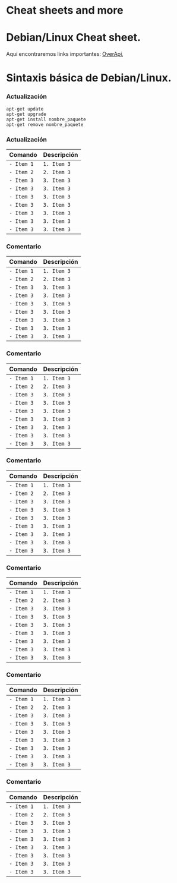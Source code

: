 # Cheat sheets and more 

# Debian/Linux Cheat sheet.

Aquí encontraremos links importantes: [OverApi](https://overapi.com/linux), <br>

# Sintaxis básica de Debian/Linux.

### Actualización
```linux
apt-get update
apt-get upgrade
apt-get install nombre_paquete
apt-get remove nombre_paquete
```
### Actualización

| Comando          | Descripción |
|------------------|-------------|
| `- Item 1`   | ```1. Item 3``` |
| ```- Item 2```   | ```2. Item 3``` |
| ```- Item 3```   | ```3. Item 3``` |
| ```- Item 3```   | ```3. Item 3``` |
| ```- Item 3```   | ```3. Item 3``` |
| ```- Item 3```   | ```3. Item 3``` |
| ```- Item 3```   | ```3. Item 3``` |
| ```- Item 3```   | ```3. Item 3``` |
| ```- Item 3```   | ```3. Item 3``` |

### Comentario

| Comando          | Descripción |
|------------------|-------------|
| ```- Item 1```   | ```1. Item 3``` |
| ```- Item 2```   | ```2. Item 3``` |
| ```- Item 3```   | ```3. Item 3``` |
| ```- Item 3```   | ```3. Item 3``` |
| ```- Item 3```   | ```3. Item 3``` |
| ```- Item 3```   | ```3. Item 3``` |
| ```- Item 3```   | ```3. Item 3``` |
| ```- Item 3```   | ```3. Item 3``` |
| ```- Item 3```   | ```3. Item 3``` |

### Comentario

| Comando          | Descripción |
|------------------|-------------|
| ```- Item 1```   | ```1. Item 3``` |
| ```- Item 2```   | ```2. Item 3``` |
| ```- Item 3```   | ```3. Item 3``` |
| ```- Item 3```   | ```3. Item 3``` |
| ```- Item 3```   | ```3. Item 3``` |
| ```- Item 3```   | ```3. Item 3``` |
| ```- Item 3```   | ```3. Item 3``` |
| ```- Item 3```   | ```3. Item 3``` |
| ```- Item 3```   | ```3. Item 3``` |

### Comentario

| Comando          | Descripción |
|------------------|-------------|
| ```- Item 1```   | ```1. Item 3``` |
| ```- Item 2```   | ```2. Item 3``` |
| ```- Item 3```   | ```3. Item 3``` |
| ```- Item 3```   | ```3. Item 3``` |
| ```- Item 3```   | ```3. Item 3``` |
| ```- Item 3```   | ```3. Item 3``` |
| ```- Item 3```   | ```3. Item 3``` |
| ```- Item 3```   | ```3. Item 3``` |
| ```- Item 3```   | ```3. Item 3``` |

### Comentario

| Comando          | Descripción |
|------------------|-------------|
| ```- Item 1```   | ```1. Item 3``` |
| ```- Item 2```   | ```2. Item 3``` |
| ```- Item 3```   | ```3. Item 3``` |
| ```- Item 3```   | ```3. Item 3``` |
| ```- Item 3```   | ```3. Item 3``` |
| ```- Item 3```   | ```3. Item 3``` |
| ```- Item 3```   | ```3. Item 3``` |
| ```- Item 3```   | ```3. Item 3``` |
| ```- Item 3```   | ```3. Item 3``` |

### Comentario

| Comando          | Descripción |
|------------------|-------------|
| ```- Item 1```   | ```1. Item 3``` |
| ```- Item 2```   | ```2. Item 3``` |
| ```- Item 3```   | ```3. Item 3``` |
| ```- Item 3```   | ```3. Item 3``` |
| ```- Item 3```   | ```3. Item 3``` |
| ```- Item 3```   | ```3. Item 3``` |
| ```- Item 3```   | ```3. Item 3``` |
| ```- Item 3```   | ```3. Item 3``` |
| ```- Item 3```   | ```3. Item 3``` |

### Comentario

| Comando          | Descripción |
|------------------|-------------|
| ```- Item 1```   | ```1. Item 3``` |
| ```- Item 2```   | ```2. Item 3``` |
| ```- Item 3```   | ```3. Item 3``` |
| ```- Item 3```   | ```3. Item 3``` |
| ```- Item 3```   | ```3. Item 3``` |
| ```- Item 3```   | ```3. Item 3``` |
| ```- Item 3```   | ```3. Item 3``` |
| ```- Item 3```   | ```3. Item 3``` |
| ```- Item 3```   | ```3. Item 3``` |

